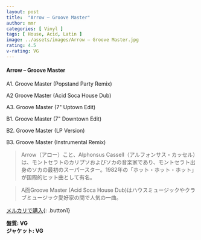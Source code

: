```yaml
---
layout: post
title:  "Arrow – Groove Master"
author: mmr
categories: [ Vinyl ]
tags: [ House, Acid, Latin ]
image: ../assets/images/Arrow – Groove Master.jpg
rating: 4.5
v-rating: VG
---
```


#### Arrow – Groove Master

A1. Groove Master (Popstand Party Remix)

A2  Groove Master (Acid Soca House Dub)

A3. Groove Master (7" Uptown Edit)

B1. Groove Master (7" Downtown Edit)

B2. Groove Master (LP Version)

B3. Groove Master (Instrumental Remix)

> Arrow（アロー）こと、Alphonsus Cassell（アルフォンサス・カッセル）は、モントセラトのカリプソおよびソカの音楽家であり、モントセラト出身のソカの最初のスーパースター。1982年の「ホット・ホット・ホット」が国際的ヒット曲として有名。

> A面Groove Master (Acid Soca House Dub)はハウスミュージックやクラブミュージック愛好家の間で人気の一曲。

[メルカリで購入](https://jp.mercari.com/item/m10585219627){: .button1}

<div class="mt-4 mb-4 d-flex align-items-center">
<strong class="mr-1">盤質: VG</strong>
</div>
<div class="mt-4 mb-4 d-flex align-items-center">
<strong class="mr-1">ジャケット: VG</strong>
</div>
